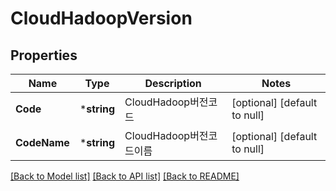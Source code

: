 # CloudHadoopVersion

## Properties
Name | Type | Description | Notes
------------ | ------------- | ------------- | -------------
**Code** | ***string** | CloudHadoop버전코드 | [optional] [default to null]
**CodeName** | ***string** | CloudHadoop버전코드이름 | [optional] [default to null]

[[Back to Model list]](../README.md#documentation-for-models) [[Back to API list]](../README.md#documentation-for-api-endpoints) [[Back to README]](../README.md)


